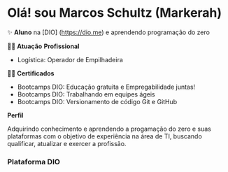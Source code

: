# Olá! sou Marcos Schultz (Markerah) 

✨ **Aluno** na [DIO] (https://dio.me) e aprendendo programação do zero

👨‍🏭  **Atuação** **Profissional** 

- Logística: Operador de Empilhadeira

 👨‍🎓 **Certificados** 

 - Bootcamps DIO: Educação gratuita e Empregabilidade juntas!
 - Bootcamps DIO: Trabalhando em equipes ágeis
 - Bootcamps DIO: Versionamento de código Git e GitHub

**Perfil**

Adquirindo conhecimento e aprendendo a progamação do zero e suas plataformas com o objetivo de experiência na área de TI,
buscando qualificar, atualizar e exercer a profissão. 

### Plataforma DIO
